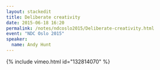 ```yaml
---
layout: stackedit
title: Deliberate creativity
date: 2015-06-18 16:20
permalink: /notes/ndcoslo2015/Deliberate-creativity.html
event: "NDC Oslo 2015"
speaker:
  name: Andy Hunt
---
```


{% include vimeo.html id="132814070" %}